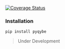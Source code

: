 [![Coverage Status](https://coveralls.io/repos/github/otrabalhador/pyqybe/badge.svg?branch=master)](https://coveralls.io/github/otrabalhador/pyqybe?branch=master)

### Installation
    pip install pyqybe

> Under Development
